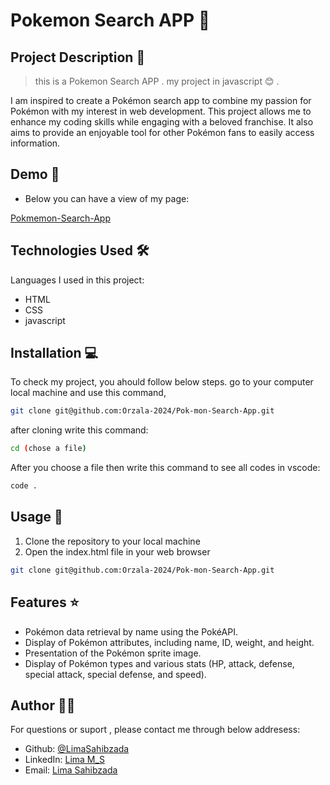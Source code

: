 #   Pokemon Search APP 🚀

## Project Description 📝

> this is a Pokemon Search APP . my project in javascript 😊 .

I am inspired to create a Pokémon search app to combine my passion for Pokémon with my interest in web development. This project allows me to enhance my coding skills while engaging with a beloved franchise. It also aims to provide an enjoyable tool for other Pokémon fans to easily access information.





## Demo 📸


- Below you can have a view of my page:

[Pokmemon-Search-App](https://orzala-2024.github.io/Pok-mon-Search-App/)





## Technologies Used 🛠️

Languages I used in this project:

- HTML
- CSS
- javascript



## Installation 💻

To check my project, you ahould follow below steps.
go to your computer local machine and use this command,

```bash
git clone git@github.com:Orzala-2024/Pok-mon-Search-App.git

```
after cloning write this command:
```bash
cd (chose a file)
```
After you choose a file then write this command to see all codes in vscode:
```bash
code .
```




## Usage 🎯

1. Clone the repository to your local machine
2. Open the index.html file in your web browser



```bash
git clone git@github.com:Orzala-2024/Pok-mon-Search-App.git
```




## Features ⭐

- Pokémon data retrieval by name using the PokéAPI.
- Display of Pokémon attributes, including name, ID, weight, and height.
- Presentation of the Pokémon sprite image.
- Display of Pokémon types and various stats (HP, attack, defense, special attack, special defense, and speed). 






## Author 👩‍💻
For questions or suport , please contact me through below addresess:
- Github: [@LimaSahibzada](https://github.com/LimaSahibzada)
- LinkedIn: [Lima M_S](https://linkedin.com/in/Lima_M_S)
- Email: [Lima Sahibzada](limasahibzada2023@gmail.com.com)





 


